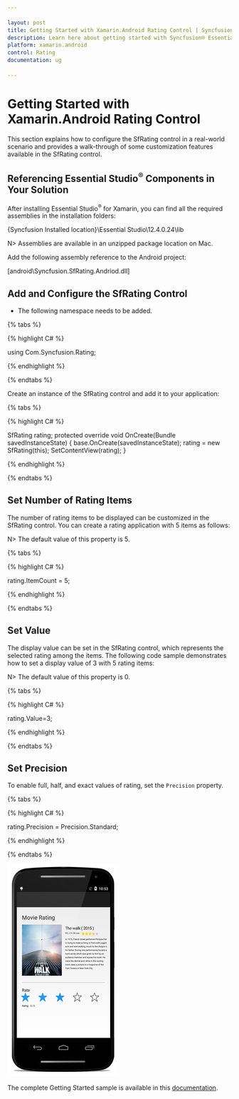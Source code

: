 ```yaml
---

layout: post
title: Getting Started with Xamarin.Android Rating Control | Syncfusion®
description: Learn here about getting started with Syncfusion® Essential® Xamarin.Android Rating control, and more.
platform: xamarin.android
control: Rating
documentation: ug

---
```


# Getting Started with Xamarin.Android Rating Control

This section explains how to configure the SfRating control in a real-world scenario and provides a walk-through of some customization features available in the SfRating control.

## Referencing Essential Studio<sup>®</sup> Components in Your Solution

After installing Essential Studio<sup>®</sup> for Xamarin, you can find all the required assemblies in the installation folders:

{Syncfusion Installed location}\Essential Studio\12.4.0.24\lib

N> Assemblies are available in an unzipped package location on Mac.

Add the following assembly reference to the Android project:

[android\Syncfusion.SfRating.Andriod.dll]

## Add and Configure the SfRating Control

* The following namespace needs to be added.

{% tabs %}

{% highlight C# %}

using Com.Syncfusion.Rating;
	
{% endhighlight %}

{% endtabs %}

Create an instance of the SfRating control and add it to your application:

{% tabs %}

{% highlight C# %}

SfRating rating;
protected override void OnCreate(Bundle savedInstanceState)
{
    base.OnCreate(savedInstanceState);
    rating = new SfRating(this);
    SetContentView(rating);
}
	
{% endhighlight %}

{% endtabs %}

## Set Number of Rating Items

The number of rating items to be displayed can be customized in the SfRating control. You can create a rating application with 5 items as follows:

N> The default value of this property is 5.

{% tabs %}

{% highlight C# %}

rating.ItemCount = 5;

{% endhighlight %}

{% endtabs %}

## Set Value

The display value can be set in the SfRating control, which represents the selected rating among the items. The following code sample demonstrates how to set a display value of 3 with 5 rating items:

N> The default value of this property is 0.

{% tabs %}

{% highlight C# %}

rating.Value=3;

{% endhighlight %}

{% endtabs %}

## Set Precision

To enable full, half, and exact values of rating, set the `Precision` property.

{% tabs %}

{% highlight C# %}

rating.Precision = Precision.Standard;

{% endhighlight %}

{% endtabs %}

![SfRating application](images/gettingstarted.png)

The complete Getting Started sample is available in this [documentation](http://www.syncfusion.com/downloads/support/directtrac/general/ze/SfRating_GettingStarted-436521212.zip).

